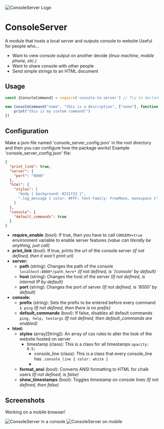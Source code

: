 ![ConsoleServer Logo](https://i.imgur.com/V8PrJZC.png)
# ConsoleServer
 A module that hosts a local server and outputs console to website
 Useful for people who...
- Want to view console output on another devide *(linux machine, mobile phone, etc.)*
- Want to share console with other people
- Send simple strings to an HTML document

## Usage
```javascript
const {ConsoleCommand} = require('console-to-server') // Try to declare this before every other module

new ConsoleCommand("name", "this is a description", ["none"], function () {
    print("this is my custom command!")
})
```

## Configuration
Make a json file named 'console_server_config.json' in the root directory and then you can configure how the package works!
Example 'console_server_config.json' file:
```json
{
  "print_link": true,
  "server": {
    "port": "8000"
  },
  "html": {
    "styles": [
      "body { background: #231f23 }",
      ".log_message { color: #FFF; font-family: FreeMono, monospace }"
    ]
  },
  "console": {
    "default_commands": true
  }
}
```

- **require_enable** (bool): If true, then you have to call ``CONSERV=true`` environment variable to enable server features *(value can literally be anything, just call)*
- **print_link** (bool): If true, prints the url of the console server *(if not defined, then it won't print url)*
- **server:**
  - **path** (string): Changes the path of the console ``localhost:8000*/path_here*`` *(if not defined, is '/console' by default)*
  - **host** (string): Changes the host of the server *(If not defined, is internal IP by default)*
  - **port** (string): Changes the port of server *(If not defined, is '8000' by default)*
- **console:**
  - **prefix** (string): Sets the prefix to be entered before every command ``$ ping`` *(If not defined, then there is no prefix)*
  - **default_commands** (bool): If false, disables all default commands ``ping, help, testargs`` *(If not defined, then default_commands are enabled)*
- **html:**
  - **styles** (array[String]): An array of css rules to alter the look of the website hosted on server
    - timestamp (class): This is a class for all timestamps ``opacity: 0.5;``
		- console_line (class): This is a class that every console_line has ``.console_line { color: white }``
		- 
  - **format_ansi** (bool): Converts ANSI formatting to HTML for chalk users *(If not defined, is false)*
  - **show_timestamps** (bool): Toggles timestamp on console lines *(If not defined, then false)*

## Screenshots
Working on a mobile browser!

![ConsoleServer in a console](https://i.imgur.com/ANcYKzd.png)
![ConsoleServer on mobile](https://i.imgur.com/vHVp3Ok.png)
